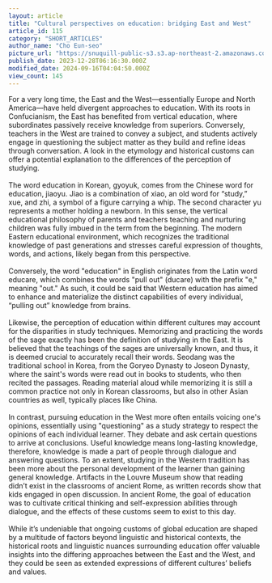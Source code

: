 ```yaml
---
layout: article
title: "Cultural perspectives on education: bridging East and West"
article_id: 115
category: "SHORT_ARTICLES"
author_name: "Cho Eun-seo"
picture_url: "https://snuquill-public-s3.s3.ap-northeast-2.amazonaws.com/photo/article/ff9f2603-489a-41ad-844a-574184ccd95e.jpg"
publish_date: 2023-12-28T06:16:30.000Z
modified_date: 2024-09-16T04:04:50.000Z
view_count: 145
---
```


For a very long time, the East and the West—essentially Europe and North America—have held divergent approaches to education. With its roots in Confucianism, the East has benefited from vertical education, where subordinates passively receive knowledge from superiors. Conversely, teachers in the West are trained to convey a subject, and students actively engage in questioning the subject matter as they build and refine ideas through conversation. A look in the etymology and historical customs can offer a potential explanation to the differences of the perception of studying. <br><br>The word education in Korean, gyoyuk, comes from the Chinese word for education, jiaoyu. Jiao is a combination of xiao, an old word for “study,” xue,  and zhi, a symbol of a figure carrying a whip. The second character yu represents a mother holding a newborn. In this sense, the vertical educational philosophy of parents and teachers teaching and nurturing children was fully imbued in the term from the beginning. The modern Eastern educational environment, which recognizes the traditional knowledge of past generations and stresses careful expression of thoughts, words, and actions, likely began from this perspective. <br><br>Conversely, the word "education" in English originates from the Latin word educare, which combines the words "pull out" (ducare) with the prefix "e," meaning "out." As such, it could be said that Western education has aimed to enhance and materialize the distinct capabilities of every individual, “pulling out” knowledge from brains. <br><br>Likewise, the perception of education within different cultures may account for the disparities in study techniques. Memorizing and practicing the words of the sage exactly has been the definition of studying in the East. It is believed that the teachings of the sages are universally known, and thus, it is deemed crucial to accurately recall their words. Seodang was the traditional school in Korea, from the Goryeo Dynasty to Joseon Dynasty, where the saint's words were read out in books to students, who then recited the passages. Reading material aloud while memorizing it is still a common practice not only in Korean classrooms, but also in other Asian countries as well, typically places like China. <br><br>In contrast, pursuing education in the West more often entails voicing one's opinions, essentially using "questioning" as a study strategy to respect the opinions of each individual learner. They debate and ask certain questions to arrive at conclusions. Useful knowledge means long-lasting knowledge, therefore, knowledge is made a part of people through dialogue and answering questions. To an extent, studying in the Western tradition has been more about the personal development of the learner than gaining general knowledge. Artifacts in the Louvre Museum show that reading didn’t exist in the classrooms of ancient Rome, as written records show that kids engaged in open discussion. In ancient Rome, the goal of education was to cultivate critical thinking and self-expression abilities through dialogue, and the effects of these customs seem to exist to this day. <br><br>While it’s undeniable that ongoing customs of global education are shaped by a multitude of factors beyond linguistic and historical contexts, the historical roots and linguistic nuances surrounding education offer valuable insights into the differing approaches between the East and the West, and they could be seen as extended expressions of different cultures’ beliefs and values.<br>
